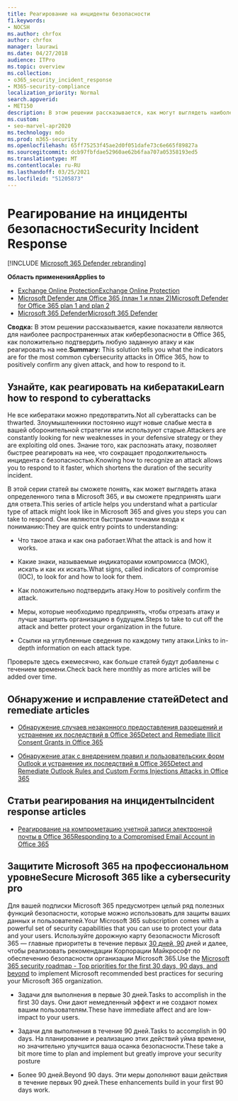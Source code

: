 ```yaml
---
title: Реагирование на инциденты безопасности
f1.keywords:
- NOCSH
ms.author: chrfox
author: chrfox
manager: laurawi
ms.date: 04/27/2018
audience: ITPro
ms.topic: overview
ms.collection:
- o365_security_incident_response
- M365-security-compliance
localization_priority: Normal
search.appverid:
- MET150
description: В этом решении рассказывается, как могут выглядеть наиболее распространенные атаки кибербезопасности в Microsoft 365 и как на них реагировать
ms.custom:
- seo-marvel-apr2020
ms.technology: mdo
ms.prod: m365-security
ms.openlocfilehash: 65ff75253f45ae2d0f051dafe73c6e665f89827a
ms.sourcegitcommit: dcb97fbfdae52960ae62b6faa707a05358193ed5
ms.translationtype: MT
ms.contentlocale: ru-RU
ms.lasthandoff: 03/25/2021
ms.locfileid: "51205873"
---
```

# <a name="security-incident-response"></a><span data-ttu-id="12769-103">Реагирование на инциденты безопасности</span><span class="sxs-lookup"><span data-stu-id="12769-103">Security Incident Response</span></span>

[!INCLUDE [Microsoft 365 Defender rebranding](../includes/microsoft-defender-for-office.md)]

<span data-ttu-id="12769-104">**Область применения**</span><span class="sxs-lookup"><span data-stu-id="12769-104">**Applies to**</span></span>
- [<span data-ttu-id="12769-105">Exchange Online Protection</span><span class="sxs-lookup"><span data-stu-id="12769-105">Exchange Online Protection</span></span>](exchange-online-protection-overview.md)
- [<span data-ttu-id="12769-106">Microsoft Defender для Office 365 (план 1 и план 2)</span><span class="sxs-lookup"><span data-stu-id="12769-106">Microsoft Defender for Office 365 plan 1 and plan 2</span></span>](defender-for-office-365.md)
- [<span data-ttu-id="12769-107">Microsoft 365 Defender</span><span class="sxs-lookup"><span data-stu-id="12769-107">Microsoft 365 Defender</span></span>](../defender/microsoft-365-defender.md)

 <span data-ttu-id="12769-108">**Сводка:** В этом решении рассказывается, какие показатели являются для наиболее распространенных атак кибербезопасности в Office 365, как положительно подтвердить любую заданную атаку и как реагировать на нее.</span><span class="sxs-lookup"><span data-stu-id="12769-108">**Summary:** This solution tells you what the indicators are for the most common cybersecurity attacks in Office 365, how to positively confirm any given attack, and how to respond to it.</span></span>

## <a name="learn-how-to-respond-to-cyberattacks"></a><span data-ttu-id="12769-109">Узнайте, как реагировать на кибератаки</span><span class="sxs-lookup"><span data-stu-id="12769-109">Learn how to respond to cyberattacks</span></span>

<span data-ttu-id="12769-110">Не все кибератаки можно предотвратить.</span><span class="sxs-lookup"><span data-stu-id="12769-110">Not all cyberattacks can be thwarted.</span></span> <span data-ttu-id="12769-111">Злоумышленники постоянно ищут новые слабые места в вашей оборонительной стратегии или используют старые.</span><span class="sxs-lookup"><span data-stu-id="12769-111">Attackers are constantly looking for new weaknesses in your defensive strategy or they are exploiting old ones.</span></span> <span data-ttu-id="12769-112">Знание того, как распознать атаку, позволяет быстрее реагировать на нее, что сокращает продолжительность инцидента с безопасностью.</span><span class="sxs-lookup"><span data-stu-id="12769-112">Knowing how to recognize an attack allows you to respond to it faster, which shortens the duration of the security incident.</span></span>

<span data-ttu-id="12769-113">В этой серии статей вы сможете понять, как может выглядеть атака определенного типа в Microsoft 365, и вы сможете предпринять шаги для ответа.</span><span class="sxs-lookup"><span data-stu-id="12769-113">This series of article helps you understand what a particular type of attack might look like in Microsoft 365 and gives you steps you can take to respond.</span></span> <span data-ttu-id="12769-114">Они являются быстрыми точками входа к пониманию:</span><span class="sxs-lookup"><span data-stu-id="12769-114">They are quick entry points to understanding:</span></span>

- <span data-ttu-id="12769-115">Что такое атака и как она работает.</span><span class="sxs-lookup"><span data-stu-id="12769-115">What the attack is and how it works.</span></span>

- <span data-ttu-id="12769-116">Какие знаки, называемые индикаторами компромисса (МОК), искать и как их искать.</span><span class="sxs-lookup"><span data-stu-id="12769-116">What signs, called indicators of compromise (IOC), to look for and how to look for them.</span></span>

- <span data-ttu-id="12769-117">Как положительно подтвердить атаку.</span><span class="sxs-lookup"><span data-stu-id="12769-117">How to positively confirm the attack.</span></span>

- <span data-ttu-id="12769-118">Меры, которые необходимо предпринять, чтобы отрезать атаку и лучше защитить организацию в будущем.</span><span class="sxs-lookup"><span data-stu-id="12769-118">Steps to take to cut off the attack and better protect your organization in the future.</span></span>

- <span data-ttu-id="12769-119">Ссылки на углубленные сведения по каждому типу атаки.</span><span class="sxs-lookup"><span data-stu-id="12769-119">Links to in-depth information on each attack type.</span></span>

<span data-ttu-id="12769-120">Проверьте здесь ежемесячно, как больше статей будут добавлены с течением времени.</span><span class="sxs-lookup"><span data-stu-id="12769-120">Check back here monthly as more articles will be added over time.</span></span>

## <a name="detect-and-remediate-articles"></a><span data-ttu-id="12769-121">Обнаружение и исправление статей</span><span class="sxs-lookup"><span data-stu-id="12769-121">Detect and remediate articles</span></span>

- [<span data-ttu-id="12769-122">Обнаружение случаев незаконного предоставления разрешений и устранение их последствий в Office 365</span><span class="sxs-lookup"><span data-stu-id="12769-122">Detect and Remediate Illicit Consent Grants in Office 365</span></span>](detect-and-remediate-illicit-consent-grants.md)

- [<span data-ttu-id="12769-123">Обнаружение атак с внедрением правил и пользовательских форм Outlook и устранение их последствий в Office 365</span><span class="sxs-lookup"><span data-stu-id="12769-123">Detect and Remediate Outlook Rules and Custom Forms Injections Attacks in Office 365</span></span>](detect-and-remediate-outlook-rules-forms-attack.md)

## <a name="incident-response-articles"></a><span data-ttu-id="12769-124">Статьи реагирования на инциденты</span><span class="sxs-lookup"><span data-stu-id="12769-124">Incident response articles</span></span>

- [<span data-ttu-id="12769-125">Реагирование на компрометацию учетной записи электронной почты в Office 365</span><span class="sxs-lookup"><span data-stu-id="12769-125">Responding to a Compromised Email Account in Office 365</span></span>](responding-to-a-compromised-email-account.md)

## <a name="secure-microsoft-365-like-a-cybersecurity-pro"></a><span data-ttu-id="12769-126">Защитите Microsoft 365 на профессиональном уровне</span><span class="sxs-lookup"><span data-stu-id="12769-126">Secure Microsoft 365 like a cybersecurity pro</span></span>

<span data-ttu-id="12769-127">Для вашей подписки Microsoft 365 предусмотрен целый ряд полезных функций безопасности, которые можно использовать для защиты ваших данных и пользователей.</span><span class="sxs-lookup"><span data-stu-id="12769-127">Your Microsoft 365 subscription comes with a powerful set of security capabilities that you can use to protect your data and your users.</span></span>  <span data-ttu-id="12769-128">Используйте дорожную карту безопасности Microsoft 365 — главные приоритеты в течение первых [30 дней, 90](security-roadmap.md) дней и далее, чтобы реализовать рекомендации Корпорации Майкрософт по обеспечению безопасности организации Microsoft 365.</span><span class="sxs-lookup"><span data-stu-id="12769-128">Use the [Microsoft 365 security roadmap - Top priorities for the first 30 days, 90 days, and beyond](security-roadmap.md) to implement Microsoft recommended best practices for securing your Microsoft 365 organization.</span></span>

- <span data-ttu-id="12769-129">Задачи для выполнения в первые 30 дней.</span><span class="sxs-lookup"><span data-stu-id="12769-129">Tasks to accomplish in the first 30 days.</span></span>  <span data-ttu-id="12769-130">Они дают немедленный эффект и не создают помех вашим пользователям.</span><span class="sxs-lookup"><span data-stu-id="12769-130">These have immediate affect and are low-impact to your users.</span></span>

- <span data-ttu-id="12769-131">Задачи для выполнения в течение 90 дней.</span><span class="sxs-lookup"><span data-stu-id="12769-131">Tasks to accomplish in 90 days.</span></span> <span data-ttu-id="12769-132">На планирование и реализацию этих действий уйма времени, но значительно улучшится ваша осанка безопасности.</span><span class="sxs-lookup"><span data-stu-id="12769-132">These take a bit more time to plan and implement but greatly improve your security posture</span></span>

- <span data-ttu-id="12769-133">Более 90 дней.</span><span class="sxs-lookup"><span data-stu-id="12769-133">Beyond 90 days.</span></span> <span data-ttu-id="12769-134">Эти меры дополняют ваши действия в течение первых 90 дней.</span><span class="sxs-lookup"><span data-stu-id="12769-134">These enhancements build in your first 90 days work.</span></span>
